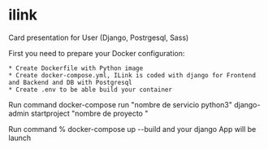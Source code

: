 # ilink
Card presentation for User (Django, Postrgesql, Sass)

First you need to prepare your Docker configuration:

    * Create Dockerfile with Python image
    * Create docker-compose.yml, ILink is coded with django for Frontend and Backend and DB with Postgresql 
    * Create .env to be able build your container

Run command docker-compose run "nombre de servicio python3"  django-admin startproject "nombre de proyecto "

Run command % docker-compose up --build and your django App will be launch


